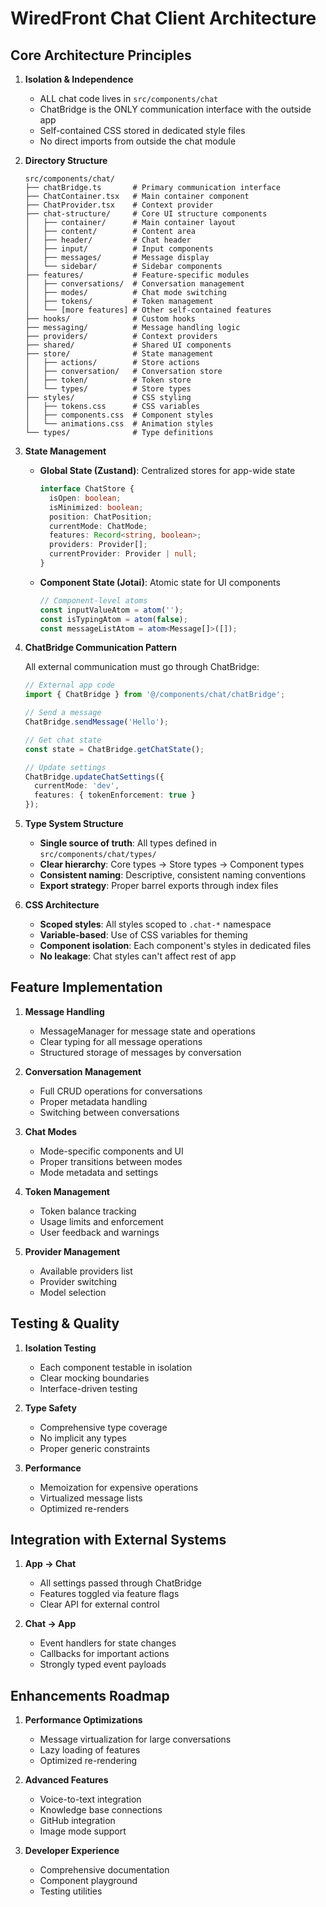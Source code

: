 
# WiredFront Chat Client Architecture

## Core Architecture Principles

1. **Isolation & Independence**

   - ALL chat code lives in `src/components/chat`
   - ChatBridge is the ONLY communication interface with the outside app
   - Self-contained CSS stored in dedicated style files
   - No direct imports from outside the chat module

2. **Directory Structure**

   ```
   src/components/chat/
   ├── chatBridge.ts       # Primary communication interface
   ├── ChatContainer.tsx   # Main container component
   ├── ChatProvider.tsx    # Context provider
   ├── chat-structure/     # Core UI structure components
   │   ├── container/      # Main container layout
   │   ├── content/        # Content area
   │   ├── header/         # Chat header
   │   ├── input/          # Input components
   │   ├── messages/       # Message display
   │   └── sidebar/        # Sidebar components
   ├── features/           # Feature-specific modules
   │   ├── conversations/  # Conversation management
   │   ├── modes/          # Chat mode switching
   │   ├── tokens/         # Token management
   │   └── [more features] # Other self-contained features
   ├── hooks/              # Custom hooks
   ├── messaging/          # Message handling logic
   ├── providers/          # Context providers
   ├── shared/             # Shared UI components
   ├── store/              # State management
   │   ├── actions/        # Store actions
   │   ├── conversation/   # Conversation store
   │   ├── token/          # Token store
   │   └── types/          # Store types
   ├── styles/             # CSS styling
   │   ├── tokens.css      # CSS variables
   │   ├── components.css  # Component styles
   │   └── animations.css  # Animation styles
   └── types/              # Type definitions
   ```

3. **State Management**

   - **Global State (Zustand)**: Centralized stores for app-wide state
     ```typescript
     interface ChatStore {
       isOpen: boolean;
       isMinimized: boolean;
       position: ChatPosition;
       currentMode: ChatMode;
       features: Record<string, boolean>;
       providers: Provider[];
       currentProvider: Provider | null;
     }
     ```

   - **Component State (Jotai)**: Atomic state for UI components
     ```typescript
     // Component-level atoms 
     const inputValueAtom = atom('');
     const isTypingAtom = atom(false);
     const messageListAtom = atom<Message[]>([]);
     ```

4. **ChatBridge Communication Pattern**

   All external communication must go through ChatBridge:
   ```typescript
   // External app code
   import { ChatBridge } from '@/components/chat/chatBridge';

   // Send a message
   ChatBridge.sendMessage('Hello');
   
   // Get chat state
   const state = ChatBridge.getChatState();
   
   // Update settings
   ChatBridge.updateChatSettings({ 
     currentMode: 'dev', 
     features: { tokenEnforcement: true }
   });
   ```

5. **Type System Structure**

   - **Single source of truth**: All types defined in `src/components/chat/types/`
   - **Clear hierarchy**: Core types → Store types → Component types
   - **Consistent naming**: Descriptive, consistent naming conventions
   - **Export strategy**: Proper barrel exports through index files

6. **CSS Architecture**

   - **Scoped styles**: All styles scoped to `.chat-*` namespace
   - **Variable-based**: Use of CSS variables for theming
   - **Component isolation**: Each component's styles in dedicated files 
   - **No leakage**: Chat styles can't affect rest of app

## Feature Implementation

1. **Message Handling**
   - MessageManager for message state and operations
   - Clear typing for all message operations
   - Structured storage of messages by conversation

2. **Conversation Management**
   - Full CRUD operations for conversations
   - Proper metadata handling
   - Switching between conversations

3. **Chat Modes**
   - Mode-specific components and UI
   - Proper transitions between modes
   - Mode metadata and settings

4. **Token Management**
   - Token balance tracking
   - Usage limits and enforcement
   - User feedback and warnings

5. **Provider Management**
   - Available providers list
   - Provider switching
   - Model selection

## Testing & Quality

1. **Isolation Testing**
   - Each component testable in isolation
   - Clear mocking boundaries
   - Interface-driven testing

2. **Type Safety**
   - Comprehensive type coverage
   - No implicit any types
   - Proper generic constraints

3. **Performance**
   - Memoization for expensive operations
   - Virtualized message lists
   - Optimized re-renders

## Integration with External Systems

1. **App → Chat**
   - All settings passed through ChatBridge
   - Features toggled via feature flags
   - Clear API for external control

2. **Chat → App** 
   - Event handlers for state changes
   - Callbacks for important actions
   - Strongly typed event payloads

## Enhancements Roadmap

1. **Performance Optimizations**
   - Message virtualization for large conversations
   - Lazy loading of features
   - Optimized re-rendering

2. **Advanced Features**
   - Voice-to-text integration
   - Knowledge base connections
   - GitHub integration
   - Image mode support

3. **Developer Experience**
   - Comprehensive documentation
   - Component playground
   - Testing utilities
